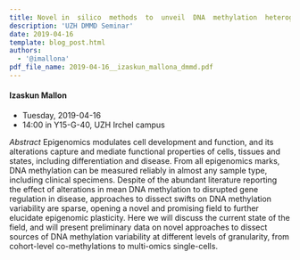 ```yaml
---
title: Novel in  silico  methods  to  unveil  DNA  methylation  heterogeneity  in  cohorts,  tissues  and  cells
description: 'UZH DMMD Seminar'
date: 2019-04-16
template: blog_post.html
authors: 
  - '@imallona'
pdf_file_name: 2019-04-16__izaskun_mallona_dmmd.pdf
---
```


#### Izaskun Mallon

* Tuesday, 2019-04-16
* 14:00 in Y15-G-40, UZH Irchel campus

*Abstract* Epigenomics modulates cell development and function, and its alterations capture and mediate functional properties of cells, tissues and states, including differentiation and disease. From all epigenomics marks, DNA methylation can be measured reliably in almost any sample type, including clinical specimens.<!--more--> Despite of the abundant literature reporting the effect of alterations in mean DNA methylation to disrupted gene regulation in disease, approaches to dissect swifts on DNA methylation variability are sparse, opening a novel and promising field to further elucidate epigenomic plasticity. Here we will discuss the current state of the field, and will present preliminary data on novel approaches to dissect sources of DNA methylation variability at different levels of granularity, from cohort-level co-methylations to multi-omics single-cells.
